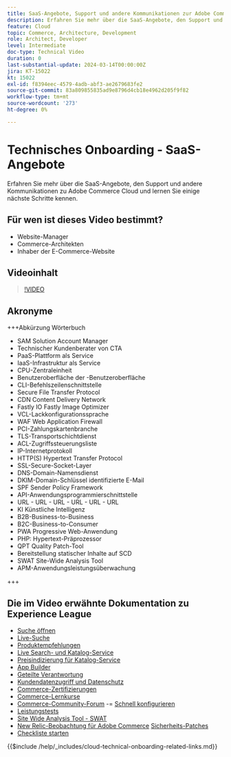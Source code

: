 ```yaml
---
title: SaaS-Angebote, Support und andere Kommunikationen zur Adobe Commerce Cloud-Bereitstellung und einige nächste Schritte
description: Erfahren Sie mehr über die SaaS-Angebote, den Support und andere Kommunikationen zu Adobe Commerce Cloud und lernen Sie einige nächste Schritte kennen.
feature: Cloud
topic: Commerce, Architecture, Development
role: Architect, Developer
level: Intermediate
doc-type: Technical Video
duration: 0
last-substantial-update: 2024-03-14T00:00:00Z
jira: KT-15022
kt: 15022
exl-id: f8394eec-4579-4adb-abf3-ae2679683fe2
source-git-commit: 83a809855835ad9e8796d4cb18e4962d205f9f82
workflow-type: tm+mt
source-wordcount: '273'
ht-degree: 0%

---
```


# Technisches Onboarding - SaaS-Angebote

Erfahren Sie mehr über die SaaS-Angebote, den Support und andere Kommunikationen zu Adobe Commerce Cloud und lernen Sie einige nächste Schritte kennen.

## Für wen ist dieses Video bestimmt?

- Website-Manager
- Commerce-Architekten
- Inhaber der E-Commerce-Website

## Videoinhalt

>[!VIDEO](https://video.tv.adobe.com/v/3427902?learn=on&enablevpops)

## Akronyme

+++Abkürzung Wörterbuch

- SAM Solution Account Manager
- Technischer Kundenberater von CTA
- PaaS-Plattform als Service
- IaaS-Infrastruktur als Service
- CPU-Zentraleinheit
- Benutzeroberfläche der -Benutzeroberfläche
- CLI-Befehlszeilenschnittstelle
- Secure File Transfer Protocol
- CDN Content Delivery Network
- Fastly IO Fastly Image Optimizer
- VCL-Lackkonfigurationssprache
- WAF Web Application Firewall
- PCI-Zahlungskartenbranche
- TLS-Transportschichtdienst
- ACL-Zugriffssteuerungsliste
- IP-Internetprotokoll
- HTTP(S) Hypertext Transfer Protocol
- SSL-Secure-Socket-Layer
- DNS-Domain-Namensdienst
- DKIM-Domain-Schlüssel identifizierte E-Mail
- SPF Sender Policy Framework
- API-Anwendungsprogrammierschnittstelle
- URL - URL - URL - URL - URL - URL
- KI Künstliche Intelligenz
- B2B-Business-to-Business
- B2C-Business-to-Consumer
- PWA Progressive Web-Anwendung
- PHP: Hypertext-Präprozessor
- QPT Quality Patch-Tool
- Bereitstellung statischer Inhalte auf SCD
- SWAT Site-Wide Analysis Tool
- APM-Anwendungsleistungsüberwachung

+++

## Die im Video erwähnte Dokumentation zu Experience League

- [Suche öffnen](https://experienceleague.adobe.com/docs/commerce-cloud-service/user-guide/configure/service/opensearch.html)
- [Live-Suche](https://experienceleague.adobe.com/docs/commerce-merchant-services/live-search/overview.html)
- [Produktempfehlungen](https://experienceleague.adobe.com/docs/commerce-merchant-services/product-recommendations/overview.html)
- [Live Search- und Katalog-Service](https://experienceleague.adobe.com/docs/events/adobe-developers-live-recordings/2023/nov2023/nov-commerce/commerce-search-and-catalog-service.html)
- [Preisindizierung für Katalog-Service](https://experienceleague.adobe.com/docs/commerce-merchant-services/price-indexer/price-indexing.html)
- [App Builder](https://experienceleague.adobe.com/docs/commerce-learn/tutorials/adobe-developer-app-builder/app-builder-technical-overview.html)
- [Geteilte Verantwortung](https://experienceleague.adobe.com/docs/commerce-operations/security-and-compliance/shared-responsibility.html)
- [Kundendatenzugriff und Datenschutz](https://experienceleague.adobe.com/docs/commerce-knowledge-base/kb/announcements/commerce-announcements/adobe-support-customer-data-access-and-privacy.html)
- [Commerce-Zertifizierungen](https://experienceleague.adobe.com/docs/certification/program/technical-certifications/ac/ac-overview.html)
- [Commerce-Lernkurse](https://learning.adobe.com/catalog.html?products=Commerce)
- [Commerce-Community-Forum](https://community.magento.com/)
-= [Schnell konfigurieren](https://experienceleague.adobe.com/docs/commerce-cloud-service/user-guide/cdn/setup-fastly/fastly-configuration.html)
- [Leistungstests](https://experienceleague.adobe.com/en/docs/commerce-operations/implementation-playbook/best-practices/maintenance/backend-performance)
- [Site Wide Analysis Tool - SWAT](https://experienceleague.adobe.com/docs/commerce-knowledge-base/kb/support-tools/site-wide-analysis-tool/swat-tool-overview.html?)
- [New Relic-Beobachtung für Adobe Commerce](https://experienceleague.adobe.com/docs/commerce-operations/tools/observation-for-adobe-commerce/intro.html)
  [Sicherheits-Patches](https://experienceleague.adobe.com/docs/commerce-operations/release/notes/security-patches/overview.html)
- [Checkliste starten](https://experienceleague.adobe.com/docs/commerce-cloud-service/user-guide/launch/checklist.html)

{{$include /help/_includes/cloud-technical-onboarding-related-links.md}}
